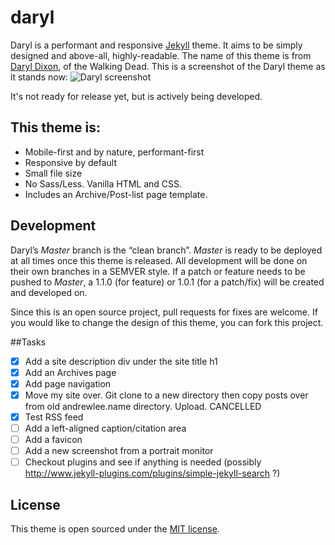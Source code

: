 # daryl
Daryl is a performant and responsive [Jekyll](http://jekyllrb.com) theme. It aims to be simply designed and above-all, highly-readable. The name of this theme is from [Daryl Dixon](http://walkingdead.wikia.com/wiki/Daryl_Dixon_(TV_Series)), of the Walking Dead. This is a screenshot of the Daryl theme as it stands now:
![Daryl screenshot](https://raw.githubusercontent.com/andrewcodes/daryl/master/daryl-screenshot.png)

It's not ready for release yet, but is actively being developed.

## This theme is:

- Mobile-first and by nature, performant-first
- Responsive by default
- Small file size
- No Sass/Less. Vanilla HTML and CSS.
- Includes an Archive/Post-list page template.

## Development

Daryl’s *Master* branch is the “clean branch”. *Master* is ready to be deployed at all times once this theme is released. All development will be done on their own branches in a SEMVER style. If a patch or feature needs to be pushed to _Master_, a 1.1.0 (for feature) or 1.0.1 (for a patch/fix) will be created and developed on.

Since this is an open source project, pull requests for fixes are welcome. If you would like to change the design of this theme, you can fork this project.

##Tasks

- [X] Add a site description div under the site title h1
- [X] Add an Archives page
- [X] Add page navigation
- [X] Move my site over. Git clone to a new directory then copy posts over from old andrewlee.name directory. Upload. CANCELLED
- [X] Test RSS feed
- [ ] Add a left-aligned caption/citation area
- [ ] Add a favicon
- [ ] Add a new screenshot from a portrait monitor
- [ ] Checkout plugins and see if anything is needed (possibly http://www.jekyll-plugins.com/plugins/simple-jekyll-search ?)

## License

This theme is open sourced under the [MIT license](https://github.com/andrewcodes/daryl/blob/gh-pages/LICENSE).
